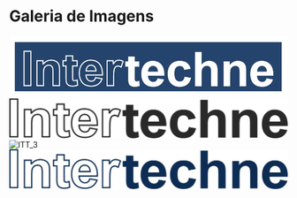 # Galeria de Imagens


<picture>
  <img alt="ITT" src="/itt.png">
</picture>

<picture>
  <img alt="ITT_2" src="/ITT_2.jpg">
</picture>

<picture>
  <img alt="ITT_3" src="/ITT_3.png>
</picture>

<picture>
  <img alt="ITT_4" src="/ITT_4.jpg">
</picture>

<picture>
  <img alt="ITT_5" src="/ITT_5.png">
</picture>